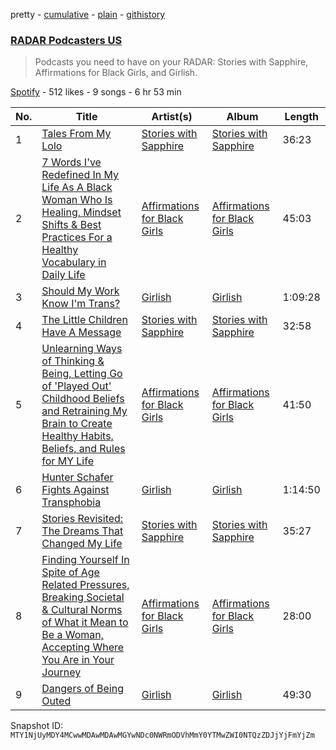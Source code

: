 pretty - [cumulative](/playlists/cumulative/37i9dQZF1DWSh772jdJpgb.md) - [plain](/playlists/plain/37i9dQZF1DWSh772jdJpgb) - [githistory](https://github.githistory.xyz/mackorone/spotify-playlist-archive/blob/main/playlists/plain/37i9dQZF1DWSh772jdJpgb)

### [RADAR Podcasters US](https://open.spotify.com/playlist/37i9dQZF1DWSh772jdJpgb)

> Podcasts you need to have on your RADAR: Stories with Sapphire, Affirmations for Black Girls, and Girlish.

[Spotify](https://open.spotify.com/user/spotify) - 512 likes - 9 songs - 6 hr 53 min

| No. | Title | Artist(s) | Album | Length |
|---|---|---|---|---|
| 1 | [Tales From My Lolo](https://open.spotify.com/episode/3BBIVKU3pc9oLUQ9tlVvyJ) | [Stories with Sapphire](https://open.spotify.com/show/3mag99EygwfUS7UZPdVOuq) | [Stories with Sapphire](https://open.spotify.com/show/3mag99EygwfUS7UZPdVOuq) | 36:23 |
| 2 | [ 7 Words I've Redefined In My Life As A Black Woman Who Is Healing, Mindset Shifts & Best Practices For a Healthy Vocabulary in Daily Life](https://open.spotify.com/episode/3QXWQJ5hJ47b5AM42RMklc) | [Affirmations for Black Girls](https://open.spotify.com/show/67ZwH12NhyNAjwsPz6QXNG) | [Affirmations for Black Girls](https://open.spotify.com/show/67ZwH12NhyNAjwsPz6QXNG) | 45:03 |
| 3 | [Should My Work Know I'm Trans?](https://open.spotify.com/episode/3bQzYjjrnX11PobxvMV14H) | [Girlish](https://open.spotify.com/show/6l8bcqH5BpC0Ih3s1o0yRD) | [Girlish](https://open.spotify.com/show/6l8bcqH5BpC0Ih3s1o0yRD) | 1:09:28 |
| 4 | [The Little Children Have A Message](https://open.spotify.com/episode/5MvNJNvniSWxGPrwb6Gsvf) | [Stories with Sapphire](https://open.spotify.com/show/3mag99EygwfUS7UZPdVOuq) | [Stories with Sapphire](https://open.spotify.com/show/3mag99EygwfUS7UZPdVOuq) | 32:58 |
| 5 | [Unlearning Ways of Thinking & Being, Letting Go of 'Played Out' Childhood Beliefs and Retraining My Brain to Create Healthy Habits, Beliefs, and Rules for MY Life](https://open.spotify.com/episode/21SMPL1ICPvxO3DcbMxWLI) | [Affirmations for Black Girls](https://open.spotify.com/show/67ZwH12NhyNAjwsPz6QXNG) | [Affirmations for Black Girls](https://open.spotify.com/show/67ZwH12NhyNAjwsPz6QXNG) | 41:50 |
| 6 | [Hunter Schafer Fights Against Transphobia](https://open.spotify.com/episode/1V7SjdAtlo3AsejDB15HU1) | [Girlish](https://open.spotify.com/show/6l8bcqH5BpC0Ih3s1o0yRD) | [Girlish](https://open.spotify.com/show/6l8bcqH5BpC0Ih3s1o0yRD) | 1:14:50 |
| 7 | [Stories Revisited: The Dreams That Changed My Life](https://open.spotify.com/episode/3bBGy9TDnCL1qz5AJzre1W) | [Stories with Sapphire](https://open.spotify.com/show/3mag99EygwfUS7UZPdVOuq) | [Stories with Sapphire](https://open.spotify.com/show/3mag99EygwfUS7UZPdVOuq) | 35:27 |
| 8 | [Finding Yourself In Spite of Age Related Pressures, Breaking Societal & Cultural Norms of What it Mean to Be a Woman, Accepting Where You Are in Your Journey](https://open.spotify.com/episode/47fN16evZXrisXVeThtyyb) | [Affirmations for Black Girls](https://open.spotify.com/show/67ZwH12NhyNAjwsPz6QXNG) | [Affirmations for Black Girls](https://open.spotify.com/show/67ZwH12NhyNAjwsPz6QXNG) | 28:00 |
| 9 | [Dangers of Being Outed](https://open.spotify.com/episode/2aa8O1Ivc1TAS4HMuOFK6l) | [Girlish](https://open.spotify.com/show/6l8bcqH5BpC0Ih3s1o0yRD) | [Girlish](https://open.spotify.com/show/6l8bcqH5BpC0Ih3s1o0yRD) | 49:30 |

Snapshot ID: `MTY1NjUyMDY4MCwwMDAwMDAwMGYwNDc0NWRmODVhMmY0YTMwZWI0NTQzZDJjYjFmYjZm`
